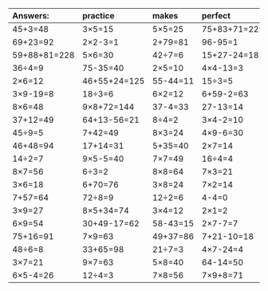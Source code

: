 | Answers: | practice | makes | perfect | ! |
| :--- | :--- | :--- | :--- | :--- |
| 45+3=48 | 3×5=15 | 5×5=25 | 75+83+71=229 | 85-55=30 | 
| 69+23=92 | 2×2-3=1 | 2+79=81 | 96-95=1 | 95-91=4 | 
| 59+88+81=228 | 5×6=30 | 42÷7=6 | 15+27-24=18 | 6+3=9 | 
| 36÷4=9 | 75-35=40 | 2×5=10 | 4×4-13=3 | 59-41=18 | 
| 2×6=12 | 46+55+24=125 | 55-44=11 | 15÷3=5 | 61+29=90 | 
| 3×9-19=8 | 18÷3=6 | 6×2=12 | 6+59-2=63 | 13+52=65 | 
| 8×6=48 | 9×8+72=144 | 37-4=33 | 27-13=14 | 21-16=5 | 
| 37+12=49 | 64+13-56=21 | 8÷4=2 | 3×4-2=10 | 66-52=14 | 
| 45÷9=5 | 7+42=49 | 8×3=24 | 4×9-6=30 | 87-8=79 | 
| 46+48=94 | 17+14=31 | 5+35=40 | 2×7=14 | 2×8=16 | 
| 14÷2=7 | 9×5-5=40 | 7×7=49 | 16÷4=4 | 9×5=45 | 
| 8×7=56 | 6÷3=2 | 8×8=64 | 7×3=21 | 5×9=45 | 
| 3×6=18 | 6+70=76 | 3×8=24 | 7×2=14 | 4×6=24 | 
| 7+57=64 | 72÷8=9 | 12÷2=6 | 4-4=0 | 2×2=4 | 
| 3×9=27 | 8×5+34=74 | 3×4=12 | 2×1=2 | 60+17+56=133 | 
| 6×9=54 | 30+49-17=62 | 58-43=15 | 2×7-7=7 | 71+7=78 | 
| 75+16=91 | 7×9=63 | 49+37=86 | 7+21-10=18 | 8×4-9=23 | 
| 48÷6=8 | 33+65=98 | 21÷7=3 | 4×7-24=4 | 5×6+17=47 | 
| 3×7=21 | 9×7=63 | 5×8=40 | 64-14=50 | 67+45+17=129 | 
| 6×5-4=26 | 12÷4=3 | 7×8=56 | 7×9+8=71 | 68-12=56 | 

